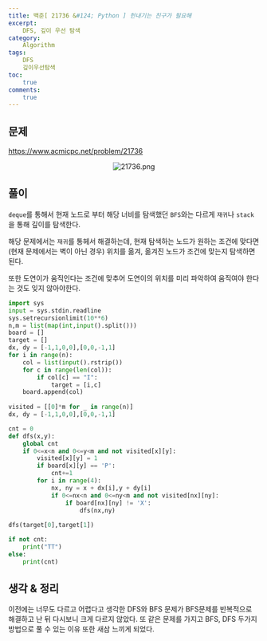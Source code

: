 ```yaml
---
title: 백준[ 21736 &#124; Python ] 헌내기는 친구가 필요해
excerpt: 
    DFS, 깊이 우선 탐색
category: 
    Algorithm
tags: 
    DFS
    깊이우선탐색
toc: 
    true
comments: 
    true
---
```


<style type = 'text/css'>
    .o{
    font-weight: bold;
    color:orange;
    }
</style>

## 문제  
<https://www.acmicpc.net/problem/21736>
<p align = "center"><img alt = "21736.png" src = "../../assets/images/boj/21736.png"></p>

## 풀이  
 `deque`를 통해서 현재 노드로 부터 해당 너비를 탐색했던 `BFS`와는 다르게 `재귀`나 `stack`을 통해 깊이를 탐색한다.  
   
해당 문제에서는 `재귀`를 통헤서 해결하는데, 현재 탐색하는 노드가 원하는 조건에 맞다면(현재 문제에서는 벽이 아닌 경우) 위치를 옮겨, 옮겨진 노드가 조건에 맞는지 탐색하면 된다.  

또한 도연이가 움직인다는 조건에 맞추어 도연이의 위치를 미리 파악하여 움직여야 한다는 것도 잊지 않아야한다.  


```python  
import sys
input = sys.stdin.readline
sys.setrecursionlimit(10**6)
n,m = list(map(int,input().split()))
board = []
target = []
dx, dy = [-1,1,0,0],[0,0,-1,1]
for i in range(n):
    col = list(input().rstrip())
    for c in range(len(col)):
        if col[c] == "I":
            target = [i,c]
    board.append(col)
        
visited = [[0]*m for _ in range(n)]
dx, dy = [-1,1,0,0],[0,0,-1,1]

cnt = 0
def dfs(x,y):
    global cnt
    if 0<=x<n and 0<=y<m and not visited[x][y]:
        visited[x][y] = 1
        if board[x][y] == 'P':
            cnt+=1
        for i in range(4):
            nx, ny = x + dx[i],y + dy[i]
            if 0<=nx<n and 0<=ny<m and not visited[nx][ny]:
                if board[nx][ny] != 'X':
                    dfs(nx,ny)
            
dfs(target[0],target[1])

if not cnt:
    print("TT")
else:
    print(cnt)
````
## 생각 & 정리  
이전에는 너무도 다르고 어렵다고 생각한 DFS와 BFS 문제가 BFS문제를 반복적으로 해결하고 난 뒤 다시보니 크게 다르지 않았다. 또 같은 문제를 가지고 BFS, DFS 두가지 방법으로 풀 수 있는 이유 또한 새삼 느끼게 되었다.  

 